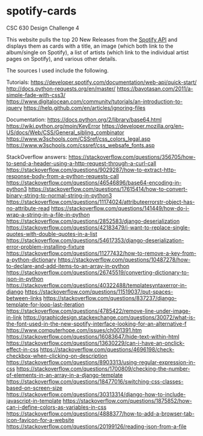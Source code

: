 # spotify-cards
CSC 630 Design Challenge 4

This website pulls the top 20 New Releases from the [Spotify API](https://api.spotify.com) and displays them as cards with a title, an image (which both link to the album/single on Spotify), a list of artists (which link to the individual artist pages on Spotify), and various other details.

The sources I used include the following.

Tutorials:
https://developer.spotify.com/documentation/web-api/quick-start/
http://docs.python-requests.org/en/master/
https://bavotasan.com/2011/a-simple-fade-with-css3/
https://www.digitalocean.com/community/tutorials/an-introduction-to-jquery
https://help.github.com/en/articles/ignoring-files

Documentation:
https://docs.python.org/2/library/base64.html
https://wiki.python.org/moin/KeyError
https://developer.mozilla.org/en-US/docs/Web/CSS/General_sibling_combinator
https://www.w3schools.com/CSSref/css_colors_legal.asp
https://www.w3schools.com/cssref/css_websafe_fonts.asp

StackOverflow answers:
https://stackoverflow.com/questions/356705/how-to-send-a-header-using-a-http-request-through-a-curl-call
https://stackoverflow.com/questions/9029287/how-to-extract-http-response-body-from-a-python-requests-call
https://stackoverflow.com/questions/46546896/base64-encoding-in-python3
https://stackoverflow.com/questions/17615414/how-to-convert-binary-string-to-normal-string-in-python3
https://stackoverflow.com/questions/11174024/attributeerrorstr-object-has-no-attribute-read
https://stackoverflow.com/questions/141449/how-do-i-wrap-a-string-in-a-file-in-python
https://stackoverflow.com/questions/2852583/django-deserialization
https://stackoverflow.com/questions/42183479/i-want-to-replace-single-quotes-with-double-quotes-in-a-list
https://stackoverflow.com/questions/54617353/django-deserialization-error-problem-installing-fixture
https://stackoverflow.com/questions/11277432/how-to-remove-a-key-from-a-python-dictionary
https://stackoverflow.com/questions/10487278/how-to-declare-and-add-items-to-an-array-in-python
https://stackoverflow.com/questions/26745519/converting-dictionary-to-json-in-python
https://stackoverflow.com/questions/40322488/templatesyntaxerror-in-django
https://stackoverflow.com/questions/11519037/put-spaces-between-links
https://stackoverflow.com/questions/837237/django-template-for-loop-last-iteration
https://stackoverflow.com/questions/4785422/remove-line-under-image-in-link
https://graphicdesign.stackexchange.com/questions/30072/what-is-the-font-used-in-the-new-spotify-interface-looking-for-an-alternative-f
https://www.computerhope.com/issues/ch001391.htm
https://stackoverflow.com/questions/16083647/hide-text-within-html
https://stackoverflow.com/questions/13630229/can-i-have-an-onclick-effect-in-css
https://stackoverflow.com/questions/4696198/check-checkbox-when-clicking-on-description
https://stackoverflow.com/questions/8903313/using-regular-expression-in-css
https://stackoverflow.com/questions/1700809/checking-the-number-of-elements-in-an-array-in-a-django-template
https://stackoverflow.com/questions/18477016/switching-css-classes-based-on-screen-size
https://stackoverflow.com/questions/30313314/django-how-to-include-javascript-in-template
https://stackoverflow.com/questions/1875852/how-can-i-define-colors-as-variables-in-css
https://stackoverflow.com/questions/4888377/how-to-add-a-browser-tab-icon-favicon-for-a-website
https://stackoverflow.com/questions/20199126/reading-json-from-a-file

